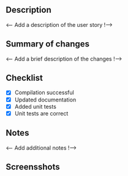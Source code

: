 ## Description

<-- Add a description of the user story !-->

## Summary of changes

<-- Add a brief description of the changes !-->

## Checklist


- [x] Compilation successful
- [x] Updated documentation
- [x] Added unit tests
- [x] Unit tests are correct

## Notes

<-- Add additional notes !-->

## Screensshots